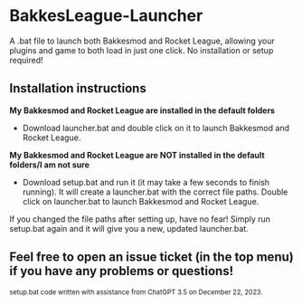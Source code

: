 # BakkesLeague-Launcher
A .bat file to launch both Bakkesmod and Rocket League, allowing your plugins and game to both load in just one click. No installation or setup required!

## Installation instructions
**My Bakkesmod and Rocket League are installed in the default folders**
* Download launcher.bat and double click on it to launch Bakkesmod and Rocket League.

**My Bakkesmod and Rocket League are NOT installed in the default folders/I am not sure**
* Download setup.bat and run it (it may take a few seconds to finish running). It will create a launcher.bat with the correct file paths. Double click on launcher.bat to launch Bakkesmod and Rocket League.

If you changed the file paths after setting up, have no fear! Simply run setup.bat again and it will give you a new, updated launcher.bat.
## Feel free to open an issue ticket (in the top menu) if you have any problems or questions!

<sub> setup.bat code written with assistance from ChatGPT 3.5 on December 22, 2023. </sub>